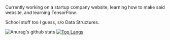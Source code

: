 Currently working on a startup company website, learning how to make said website, and learning TensorFlow.

School stuff too I guess, s/o Data Structures.

![Anurag's github stats](https://github-readme-stats.vercel.app/api?username=colinhehn&hide=stars,issues&theme=radical) [![Top Langs](https://github-readme-stats.vercel.app/api/top-langs/?username=colinhehn&theme=radical&layout=compact)](https://github.com/anuraghazra/github-readme-stats)
